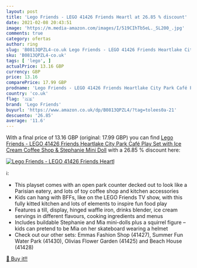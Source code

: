 ```yaml
---
layout: post
title: 'Lego Friends - LEGO 41426 Friends Heartl at 26.85 % discount'
date: 2021-02-08 20:43:51
image: 'https://m.media-amazon.com/images/I/519CIhTb5eL._SL200_.jpg'
comments: true
category: ofertas
author: ring
slug: 'B0813QPZL4-co.uk Lego Friends - LEGO 41426 Friends Heartlake City Park...'
sku: 'B0813QPZL4-co.uk'
tags: [ 'lego', ]
actualPrice: 13.16 GBP
currency: GBP
price: 13.16
comparePrice: 17.99 GBP
prodname: 'Lego Friends - LEGO 41426 Friends Heartlake City Park Café Play Set with Ice Cream Coffee Shop & Stephanie Mini Doll'
country: 'co.uk'
flag: '🇬🇧'
brand: 'Lego Friends'
buyurl: 'https://www.amazon.co.uk/dp/B0813QPZL4/?tag=tolees0a-21'
descuento: '26.85'
average: '11.6'
---
```


With a final price of 13.16 GBP (original: 17.99 GBP) you can find [Lego Friends - LEGO 41426 Friends Heartlake City Park Café Play Set with Ice Cream Coffee Shop & Stephanie Mini Doll](https://www.amazon.co.uk/dp/B0813QPZL4/?tag=tolees0a-21) with a  26.85 % discount here:

[![Lego Friends - LEGO 41426 Friends Heartl](https://m.media-amazon.com/images/I/519CIhTb5eL._SL200_.jpg)](https://www.amazon.co.uk/dp/B0813QPZL4/?tag=tolees0a-21)

ℹ️:

- This playset comes with an open park counter decked out to look like a Parisian eatery, and lots of toy coffee shop and kitchen accessories
- Kids can hang with BFFs, like on the LEGO Friends TV show, with this fully kitted kitchen and lots of elements to inspire fun food play
- Features a till, display, hinged waffle iron, drinks blender, ice cream servings in different flavours, cooking ingredients and menus
- Includes buildable Stephanie and Mia mini-dolls plus a squirrel figure – kids can pretend to be Mia on her skateboard wearing a helmet
- Check out our other sets: Emmas Fashion Shop (41427), Summer Fun Water Park (41430), Olivias Flower Garden (41425) and Beach House (41428)

[🛒 Buy it!!](https://www.amazon.co.uk/dp/B0813QPZL4/?tag=tolees0a-21)
